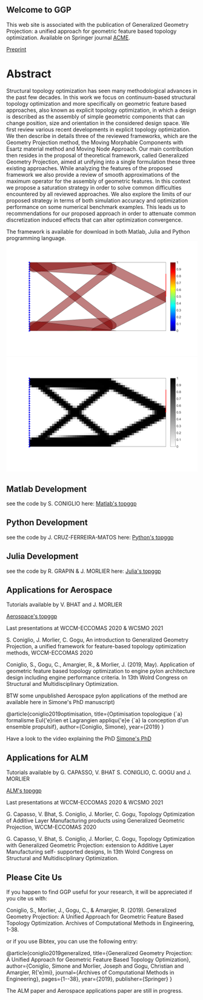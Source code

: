 ## Welcome to GGP

This web site is associated with the publication of Generalized Geometry Projection: a unified approach for geometric feature based topology optimization. Available on Springer journal [ACME](https://link.springer.com/article/10.1007/s11831-019-09362-8). 

[Preprint](https://hal.archives-ouvertes.fr/hal-02358693/document)

# Abstract
Structural topology optimization has seen many methodological advances in the past few decades. In this work we focus on continuum-based structural topology optimization and more specifically on geometric feature based approaches, also known as explicit topology optimization, in which a design is described as the assembly of simple geometric components that can change position, size and orientation in the considered design space. We first review various recent developments in explicit topology optimization. We then describe in details three of the reviewed frameworks, which are the Geometry Projection method, the Moving Morphable Components with Esartz material method and Moving Node Approach. Our main contribution then resides in the proposal of theoretical framework, called Generalized Geometry Projection, aimed at unifying into a single formulation these three existing approaches. While analyzing the features of the proposed framework we also provide a review of smooth approximations of the maximum operator for the assembly of geometric features. In this context we propose a saturation strategy in order to solve common difficulties encountered by all reviewed approaches. We also explore the limits of our proposed strategy in terms of both simulation accuracy and optimization performance on some numerical benchmark examples. This leads us to recommendations for our proposed approach in order to attenuate common discretization induced effects that can alter optimization convergence.

The framework is available for download in both Matlab, Julia and Python programming language.
![Example of component plot](26d.png)
![Example of density plot](26e.png)

## Matlab Development 

see the code by S. CONIGLIO here:
[Matlab's topggp](https://github.com/topggp/GGP-Matlab)

## Python Development 

see the code by J. CRUZ-FERREIRA-MATOS here:
[Python's topggp](https://github.com/topggp/GGP-Python)

## Julia Development 

see the code by R. GRAPIN & J. MORLIER here:
[Julia's topggp](https://github.com/topggp/GGP-JULIA)


## Applications for Aerospace 

Tutorials available by V. BHAT and J. MORLIER

[Aerospace's topggp](https://github.com/topggp/GGP-Applications-for-Aerospace)

Last presentations at WCCM-ECCOMAS 2020 & WCSMO 2021

S. Coniglio, J. Morlier, C. Gogu, An introduction to Generalized Geometry Projection, a unified framework for feature-based topology optimization methods, WCCM-ECCOMAS 2020

Coniglio, S., Gogu, C., Amargier, R., & Morlier, J. (2019, May). Application of geometric feature based topology optimization to engine pylon architecture design including engine performance criteria. In 13th Wolrd Congress on Structural and Multidisciplinary Optimization.

BTW some unpublished Aerospace pylon applications of the method are available here in Simone's PhD manuscript)

@article{coniglio2019optimisation,
  title={Optimisation topologique {\`a} formalisme Eul{\'e}rien et Lagrangien appliqu{\'e}e {\`a} la conception d'un ensemble propulsif},
  author={Coniglio, Simone},
  year={2019}
}

Have a look to the video explaining the PhD [Simone's PhD](https://www.youtube.com/watch?v=pPm3LrmBew4) 


## Applications for ALM  

Tutorials  available by G. CAPASSO, V. BHAT S. CONIGLIO, C. GOGU and J. MORLIER

[ALM's topggp](https://github.com/topggp/GGP-for-Additive-Manufacturing)

Last presentations at WCCM-ECCOMAS 2020 & WCSMO 2021

G. Capasso, V. Bhat, S. Coniglio, J. Morlier, C. Gogu, Topology Optimization of Additive Layer Manufacturing products using Generalized Geometric Projection, WCCM-ECCOMAS 2020

G. Capasso, V. Bhat, S. Coniglio, J. Morlier, C. Gogu, Topology Optimization with Generalized Geometric Projection: extension to Additive Layer Manufacturing self- supported designs, In 13th Wolrd Congress on Structural and Multidisciplinary Optimization.



## Please Cite Us

If you happen to find GGP useful for your research, it will be appreciated if you cite us with:

Coniglio, S., Morlier, J., Gogu, C., & Amargier, R. (2019). Generalized Geometry Projection: A Unified Approach for Geometric Feature Based Topology Optimization. Archives of Computational Methods in Engineering, 1-38.

or if you use Bibtex, you can use the following entry:

@article{coniglio2019generalized,
  title={Generalized Geometry Projection: A Unified Approach for Geometric Feature Based Topology Optimization},
  author={Coniglio, Simone and Morlier, Joseph and Gogu, Christian and Amargier, R{\'e}mi},
  journal={Archives of Computational Methods in Engineering},
  pages={1--38},
  year={2019},
  publisher={Springer}
}


The ALM paper and Aerospace applications paper are still in progress.



